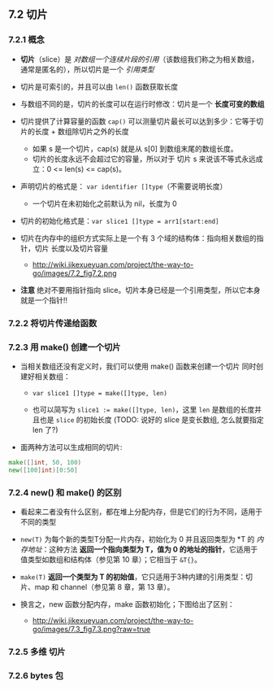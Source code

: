 ## 7.2 切片


### 7.2.1 概念
* **切片**（slice）是 *对数组一个连续片段的引用*（该数组我们称之为相关数组，通常是匿名的），所以切片是一个 *引用类型*

* 切片是可索引的，并且可以由 `len()` 函数获取长度

* 与数组不同的是，切片的长度可以在运行时修改：切片是一个 **长度可变的数组**

* 切片提供了计算容量的函数 `cap()` 可以测量切片最长可以达到多少：它等于切片的长度 + 数组除切片之外的长度
    * 如果 s 是一个切片，cap(s) 就是从 s[0] 到数组末尾的数组长度。
    * 切片的长度永远不会超过它的容量，所以对于 切片 s 来说该不等式永远成立：0 <= len(s) <= cap(s)。

* 声明切片的格式是： `var identifier []type`（不需要说明长度）    
    * 一个切片在未初始化之前默认为 nil，长度为 0

* 切片的初始化格式是：`var slice1 []type = arr1[start:end]`

* 切片在内存中的组织方式实际上是一个有 3 个域的结构体：指向相关数组的指针，切片 长度以及切片容量
    * http://wiki.jikexueyuan.com/project/the-way-to-go/images/7.2_fig7.2.png

* **注意** 绝对不要用指针指向 slice。切片本身已经是一个引用类型，所以它本身就是一个指针!!    


### 7.2.2 将切片传递给函数


### 7.2.3 用 make() 创建一个切片
* 当相关数组还没有定义时，我们可以使用 make() 函数来创建一个切片 同时创建好相关数组：
    * `var slice1 []type = make([]type, len)`

    * 也可以简写为 `slice1 := make([]type, len)`，这里 `len` 是数组的长度并且也是 `slice` 的初始长度 (TODO: 说好的 slice 是变长数组, 怎么就要指定 len 了?)

* 面两种方法可以生成相同的切片:
```go
make([]int, 50, 100)
new([100]int)[0:50]
```


### 7.2.4 new() 和 make() 的区别
* 看起来二者没有什么区别，都在堆上分配内存，但是它们的行为不同，适用于不同的类型

* `new(T)` 为每个新的类型T分配一片内存，初始化为 0 并且返回类型为 *T 的 *内存地址*：这种方法 **返回一个指向类型为 T，值为 0 的地址的指针**，它适用于值类型如数组和结构体（参见第 10 章）；它相当于 `&T{}`。

* `make(T)` **返回一个类型为 T 的初始值**，它只适用于3种内建的引用类型：切片、map 和 channel（参见第 8 章，第 13 章）。

* 换言之，new 函数分配内存，make 函数初始化；下图给出了区别：
    * http://wiki.jikexueyuan.com/project/the-way-to-go/images/7.3_fig7.3.png?raw=true



### 7.2.5 多维 切片


### 7.2.6 bytes 包